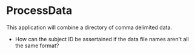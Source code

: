 # ProcessData
This application will combine a directory of comma delimited data.

* How can the subject ID be assertained if the data file names aren't all the same format?
